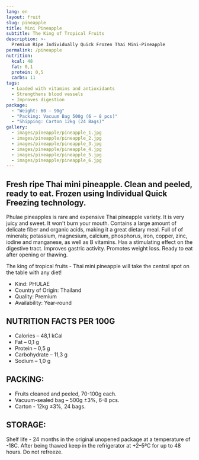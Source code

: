 ```yaml
---
lang: en
layout: fruit
slug: pineapple
title: Mini Pineapple
subtitle: The King of Tropical Fruits
description: >-
  Premium Ripe Individually Quick Frozen Thai Mini-Pineapple
permalink: /pineapple
nutrition:
  kcal: 48
  fat: 0,1
  protein: 0,5
  carbs: 11
tags:
  - Loaded with vitamins and antioxidants
  - Strengthens blood vessels
  - Improves digestion
package:
  - "Weight: 60 — 90g"
  - "Packing: Vacuum Bag 500g (6 — 8 pcs)"
  - "Shipping: Carton 12kg (24 Bags)"
gallery:
  - images/pineapple/pineapple_1.jpg
  - images/pineapple/pineapple_2.jpg
  - images/pineapple/pineapple_3.jpg
  - images/pineapple/pineapple_4.jpg
  - images/pineapple/pineapple_5.jpg
  - images/pineapple/pineapple_6.jpg
---
```


## Fresh ripe Thai mini pineapple. Clean and peeled, ready to eat. Frozen using Individual Quick Freezing technology.

Phulae pineapples is rare and expensive Thai pineapple variety. It is very
juicy and sweet. It won't burn your mouth. Contains a large amount of delicate
fiber and organic acids, making it a great dietary meal. Full of of minerals;
potassium, magnesium, calcium, phosphorus, iron, copper, zinc, iodine and
manganese, as well as B vitamins. Has a stimulating effect on the digestive
tract. Improves gastric activity. Promotes weight loss. Ready to eat after opening or thawing.

The king of tropical fruits - Thai mini pineapple will take the central spot
on the table with any diet!

* Kind: PHULAE
* Country of Origin: Thailand
* Quality: Premium
* Availability: Year-round

## NUTRITION FACTS PER 100G

* Calories – 48,1 kCal
* Fat – 0,1 g
* Protein – 0,5 g
* Carbohydrate – 11,3 g
* Sodium – 1,0 g

## PACKING:

* Fruits cleaned and peeled, 70-100g each.
* Vacuum-sealed bag – 500g ±3%, 6-8 pcs.
* Carton - 12kg ±3%, 24 bags.

## STORAGE:

Shelf life - 24 months in the original unopened package at a temperature of -18С.
After being thawed keep in the refrigerator at +2–5ªС for up to 48 hours.
Do not refreeze.
